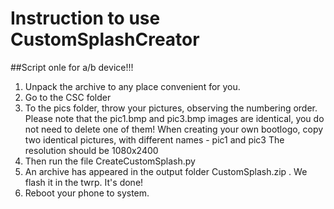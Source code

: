 # Instruction to use CustomSplashCreator
##Script onle for a/b device!!! 
1. Unpack the archive to any place convenient for you. 
2. Go to the CSC folder
3. To the pics folder, throw your pictures, observing the numbering order. 
Please note that the pic1.bmp and pic3.bmp images are identical, you do not need to delete one of them! 
When creating your own bootlogo, copy two identical pictures, with different names - pic1 and pic3
The resolution should be 1080x2400
4. Then run the file CreateCustomSplash.py
5. An archive has appeared in the output folder CustomSplash.zip . We flash it in the twrp. It's done! 
6. Reboot your phone to system. 
